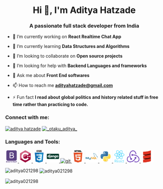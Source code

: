 <h1 align="center">Hi 👋, I'm Aditya Hatzade</h1>
<h3 align="center">A passionate full stack developer from India</h3>

- 🔭 I’m currently working on **React Realtime Chat App**

- 🌱 I’m currently learning **Data Structures and Algorithms**

- 👯 I’m looking to collaborate on **Open source projects**

- 🤝 I’m looking for help with **Backend Languages and frameworks**

- 💬 Ask me about **Front End softwares**

- 📫 How to reach me **adityahatzade@gmail.com**

- ⚡ Fun fact **I read about global politics and history related stuff in free time rather than practicing to code.**

<h3 align="left">Connect with me:</h3>
<p align="left">
<a href="https://www.linkedin.com/in/aditya-hatzade-5152a4198/" target="blank"><img align="center" src="https://raw.githubusercontent.com/rahuldkjain/github-profile-readme-generator/master/src/images/icons/Social/linked-in-alt.svg" alt="aditya hatzade" height="30" width="40" /></a>
<a href="https://instagram.com/_otaku_aditya_" target="blank"><img align="center" src="https://raw.githubusercontent.com/rahuldkjain/github-profile-readme-generator/master/src/images/icons/Social/instagram.svg" alt="_otaku_aditya_" height="30" width="40" /></a>
</p>

<h3 align="left">Languages and Tools:</h3>
<p align="left"> <a href="https://getbootstrap.com" target="_blank"> <img src="https://raw.githubusercontent.com/devicons/devicon/master/icons/bootstrap/bootstrap-plain-wordmark.svg" alt="bootstrap" width="40" height="40"/> </a> <a href="https://www.w3schools.com/cpp/" target="_blank"> <img src="https://raw.githubusercontent.com/devicons/devicon/master/icons/cplusplus/cplusplus-original.svg" alt="cplusplus" width="40" height="40"/> </a> <a href="https://www.w3schools.com/css/" target="_blank"> <img src="https://raw.githubusercontent.com/devicons/devicon/master/icons/css3/css3-original-wordmark.svg" alt="css3" width="40" height="40"/> </a> <a href="https://www.djangoproject.com/" target="_blank"> <img src="https://raw.githubusercontent.com/devicons/devicon/master/icons/django/django-original.svg" alt="django" width="40" height="40"/> </a> <a href="https://git-scm.com/" target="_blank"> <img src="https://www.vectorlogo.zone/logos/git-scm/git-scm-icon.svg" alt="git" width="40" height="40"/> </a> <a href="https://www.w3.org/html/" target="_blank"> <img src="https://raw.githubusercontent.com/devicons/devicon/master/icons/html5/html5-original-wordmark.svg" alt="html5" width="40" height="40"/> </a> <a href="https://www.mysql.com/" target="_blank"> <img src="https://raw.githubusercontent.com/devicons/devicon/master/icons/mysql/mysql-original-wordmark.svg" alt="mysql" width="40" height="40"/> </a> <a href="https://www.python.org" target="_blank"> <img src="https://raw.githubusercontent.com/devicons/devicon/master/icons/python/python-original.svg" alt="python" width="40" height="40"/> </a> <a href="https://reactjs.org/" target="_blank"> <img src="https://raw.githubusercontent.com/devicons/devicon/master/icons/react/react-original-wordmark.svg" alt="react" width="40" height="40"/> </a> <a href="https://redux.js.org" target="_blank"> <img src="https://raw.githubusercontent.com/devicons/devicon/master/icons/redux/redux-original.svg" alt="redux" width="40" height="40"/> </a> <a href="https://www.scala-lang.org" target="_blank"> <img src="https://raw.githubusercontent.com/devicons/devicon/master/icons/scala/scala-original.svg" alt="scala" width="40" height="40"/> </a> </p>

<p><img align="left" src="https://github-readme-stats.vercel.app/api/top-langs?username=aditya021298&show_icons=true&locale=en&layout=compact" alt="aditya021298" /></p>

<p>&nbsp;<img align="center" src="https://github-readme-stats.vercel.app/api?username=aditya021298&show_icons=true&locale=en" alt="aditya021298" /></p>

<p><img align="center" src="https://github-readme-streak-stats.herokuapp.com/?user=aditya021298&" alt="aditya021298" /></p>
